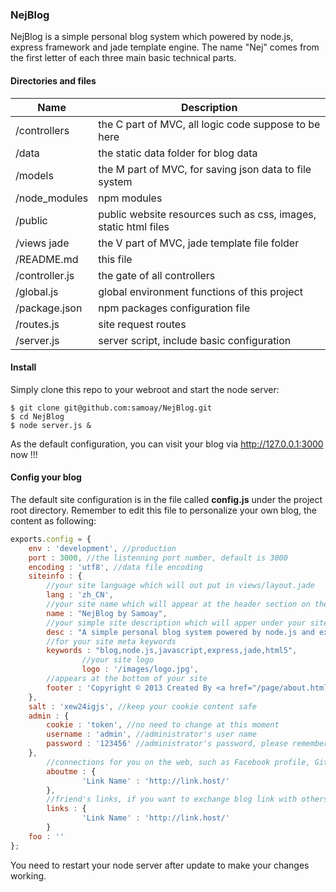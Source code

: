 ### NejBlog

NejBlog is a simple personal blog system which powered by node.js, express framework and jade template engine. The name "Nej" comes from the first letter of each three main basic technical parts.

#### Directories and files

| Name           | Description                                                                    |
|------------    | ------------------------------------------------------------------------------ | 
| /controllers   | the C part of MVC, all logic code suppose to be here                           |
| /data          | the static data folder for blog data                                           |
| /models        | the M part of MVC, for saving json data to file system                         |
| /node_modules  | npm modules                                                                    |
| /public        | public website resources such as css, images, static html files                |
| /views jade    | the V part of MVC, jade template file folder                                   |
| /README.md     | this file                                                                      |
| /controller.js | the gate of all controllers                                                    |
| /global.js     | global environment functions of this project                                   |
| /package.json  | npm packages configuration file                                                |
| /routes.js     | site request routes                                                            |
| /server.js     | server script, include basic configuration                                     |

#### Install

Simply clone this repo to your webroot and start the node server:

    $ git clone git@github.com:samoay/NejBlog.git
    $ cd NejBlog
    $ node server.js &

As the default configuration, you can visit your blog via http://127.0.0.1:3000 now !!! 
    
#### Config your blog

The default site configuration is in the file called **config.js** under the project root directory. Remember to edit this file to personalize your own blog, the content as following:

```javascript
exports.config = {
	env : 'development', //production
	port : 3000, //the listenning port number, default is 3000
	encoding : 'utf8', //data file encoding
	siteinfo : {
	    //your site language which will out put in views/layout.jade
		lang : 'zh_CN',
		//your site name which will appear at the header section on the top of your site
		name : "NejBlog by Samoay",
		//your simple site description which will apper under your site name as a sub-title
		desc : "A simple personal blog system powered by node.js and express framework", 
		//for your site meta keywords
		keywords : "blog,node.js,javascript,express,jade,html5",
                //your site logo
                logo : '/images/logo.jpg',
		//appears at the bottom of your site
		footer : 'Copyright © 2013 Created By <a href="/page/about.html">Samoay</a>, Theme Inspired By <a href="http://jser.me/">jser.me</a>'
	},
	salt : 'xew24igjs', //keep your cookie content safe
	admin : {
		cookie : 'token', //no need to change at this moment
		username : 'admin', //administrator's user name
		password : '123456' //administrator's password, please remember to change this password!!!
	},
        //connections for you on the web, such as Facebook profile, Github profile and so on
        aboutme : {
                'Link Name' : 'http://link.host/'
        },
        //friend's links, if you want to exchange blog link with others
        links : {
                'Link Name' : 'http://link.host/'
        }
	foo : ''
};
```

You need to restart your node server after update to make your changes working.

